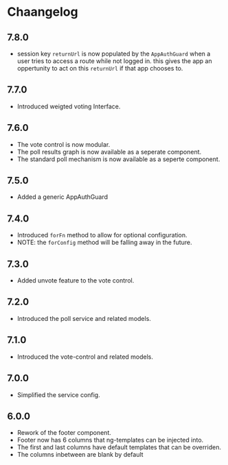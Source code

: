 # Chaangelog

## 7.8.0

* session key `returnUrl` is now populated by the `AppAuthGuard` when a user tries to access a route while not logged in. this gives the app an oppertunity to act on this `returnUrl` if that app chooses to.

## 7.7.0

* Introduced weigted voting Interface.

## 7.6.0

* The vote control is now modular.
* The poll results graph is now available as a seperate component.
* The standard poll mechanism is now available as a seperte component.

## 7.5.0

* Added a generic AppAuthGuard

## 7.4.0

* Introduced `forFn` method to allow for optional configuration.
* NOTE: the `forConfig` method will be falling away in the future.

## 7.3.0

* Added unvote feature to the vote control.

## 7.2.0

* Introduced the poll service and related models.

## 7.1.0

* Introduced the vote-control and related models.

## 7.0.0

* Simplified the service config.

## 6.0.0

* Rework of the footer component.
* Footer now has 6 columns that ng-templates can be injected into.
* The first and last columns have  default templates that can be overriden.
* The columns inbetween are blank by default
